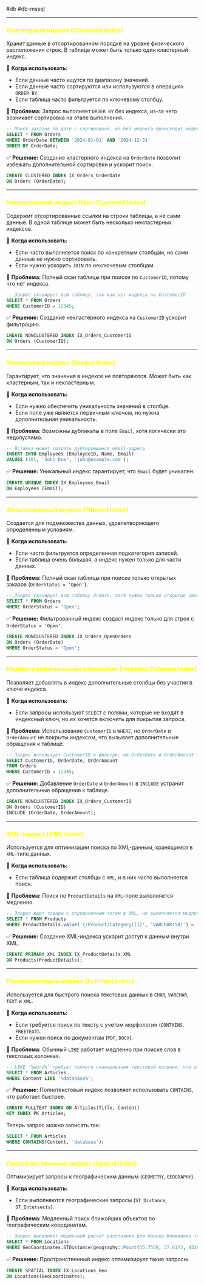 #db #db-mssql
 
---
### **<font color="#ffff00">Кластерный индекс (Clustered Index)</font>**
Хранит данные в отсортированном порядке на уровне физического расположения строк. 
В таблице может быть только один кластерный индекс.

📌 **Когда использовать:**
- Если данные часто ищутся по диапазону значений.
- Если данные часто сортируются или используются в операциях `ORDER BY`.
- Если таблица часто фильтруется по ключевому столбцу.

📌 **Проблема:** Запрос выполняет `ORDER BY` без индекса, из-за чего возникает сортировка на этапе выполнения.
```sql
-- Поиск заказов по дате с сортировкой, но без индекса происходит медленно
SELECT * FROM Orders 
WHERE OrderDate BETWEEN '2024-01-01' AND '2024-12-31' 
ORDER BY OrderDate;
```
✅ **Решение:** Создание кластерного индекса на `OrderDate` позволит избежать дополнительной сортировки и ускорит поиск.
```sql
CREATE CLUSTERED INDEX IX_Orders_OrderDate 
ON Orders (OrderDate);
```
---

### **<font color="#ffff00">Некластерный индекс (Non-Clustered Index)</font>**
Содержит отсортированные ссылки на строки таблицы, а не сами данные. 
В одной таблице может быть несколько некластерных индексов.

📌 **Когда использовать:**
- Если часто выполняется поиск по конкретным столбцам, но сами данные не нужно сортировать.
- Если нужно ускорить `JOIN` по неключевым столбцам.

📌 **Проблема:** Полный скан таблицы при поиске по `CustomerID`, потому что нет индекса.
```sql
-- Запрос сканирует всю таблицу, так как нет индекса на CustomerID
SELECT * FROM Orders 
WHERE CustomerID = 12345;
```
✅ **Решение:** Создание некластерного индекса на `CustomerID` ускорит фильтрацию.
```sql
CREATE NONCLUSTERED INDEX IX_Orders_CustomerID 
ON Orders (CustomerID);
```
---

### **<font color="#ffff00">Уникальный индекс (Unique Index)</font>**
Гарантирует, что значения в индексе не повторяются. 
Может быть как кластерным, так и некластерным.

📌 **Когда использовать:**
- Если нужно обеспечить уникальность значений в столбце.
- Если поле уже является первичным ключом, но нужна дополнительная уникальность.

📌 **Проблема:** Возможны дубликаты в поле `Email`, хотя логически это недопустимо.
```sql
-- Вставка может создать дублирующиеся email-адреса
INSERT INTO Employees (EmployeeID, Name, Email) 
VALUES (101, 'John Doe', 'john@example.com');
```
✅ **Решение:** Уникальный индекс гарантирует, что `Email` будет уникален.
```sql
CREATE UNIQUE INDEX IX_Employees_Email 
ON Employees (Email);
```
---

### **<font color="#ffff00">Фильтрованный индекс (Filtered Index)</font>**
Создается для подмножества данных, удовлетворяющего определенным условиям.

📌 **Когда использовать:**
- Если часто фильтруется определенная подкатегория записей.
- Если таблица очень большая, а индекс нужен только для части данных.

📌 **Проблема:** Полный скан таблицы при поиске только открытых заказов (`OrderStatus = 'Open'`).
```sql
-- Запрос сканирует всю таблицу Orders, хотя нужны только открытые заказы
SELECT * FROM Orders 
WHERE OrderStatus = 'Open';
```
✅ **Решение:** Фильтрованный индекс создаст индекс только для строк с `OrderStatus = 'Open'`.
```sql
CREATE NONCLUSTERED INDEX IX_Orders_OpenOrders 
ON Orders (OrderDate) 
WHERE OrderStatus = 'Open';
```
---

### **<font color="#ffff00">Индекс с включенными столбцами (Included Columns Index)</font>**
Позволяет добавлять в индекс дополнительные столбцы без участия в ключе индекса.

📌 **Когда использовать:**
- Если запросы используют `SELECT` с полями, которые не входят в индексный ключ, но их хочется включить для покрытия запроса.
 
📌 **Проблема:** Использование `CustomerID` в `WHERE`, но `OrderDate` и `OrderAmount` не покрыты индексом, что вызывает дополнительные обращения к таблице.
```sql
-- Запрос использует CustomerID в фильтре, но OrderDate и OrderAmount тянутся из таблицы, вызывая дополнительные затраты
SELECT CustomerID, OrderDate, OrderAmount 
FROM Orders 
WHERE CustomerID = 12345;
```
✅ **Решение:** Добавление `OrderDate` и `OrderAmount` в `INCLUDE` устранит дополнительные обращения к таблице.
```sql
CREATE NONCLUSTERED INDEX IX_Orders_CustomerID 
ON Orders (CustomerID) 
INCLUDE (OrderDate, OrderAmount);
```
---

### **<font color="#ffff00">XML-индекс (XML Index)</font>**
Используется для оптимизации поиска по XML-данным, хранящимся в `XML`-типе данных.

📌 **Когда использовать:**
- Если таблица содержит столбцы с `XML`, и в них часто выполняется поиск.

📌 **Проблема:** Поиск по `ProductDetails` на `XML`-поле выполняется медленно.
```sql
-- Запрос ищет товары с определенным тегом в XML, но выполняется медленно
SELECT * FROM Products 
WHERE ProductDetails.value('(/Product/Category)[1]', 'VARCHAR(50)') = 'Electronics';
```
✅ **Решение:** Создание XML-индекса ускорит доступ к данным внутри XML.
```sql
CREATE PRIMARY XML INDEX IX_ProductDetails_XML 
ON Products(ProductDetails);
```
---

### **<font color="#ffff00">Полнотекстовый индекс (Full-Text Index)</font>**
Используется для быстрого поиска текстовых данных в `CHAR`, `VARCHAR`, `TEXT` и `XML`.

📌 **Когда использовать:**
- Если требуется поиск по тексту с учетом морфологии (`CONTAINS`, `FREETEXT`).
- Если нужен поиск по документам (`PDF`, `DOCX`).
    
📌 **Проблема:** Обычный `LIKE` работает медленно при поиске слов в текстовых колонках.
```sql
-- LIKE '%word%' требует полного сканирования текстовой колонки, что замедляет поиск
SELECT * FROM Articles 
WHERE Content LIKE '%database%';
```
✅ **Решение:** Полнотекстовый индекс позволяет использовать `CONTAINS`, что работает быстрее.
```sql
CREATE FULLTEXT INDEX ON Articles(Title, Content) 
KEY INDEX PK_Articles;
```
Теперь запрос можно записать так:
```sql
SELECT * FROM Articles 
WHERE CONTAINS(Content, 'database');
```
---

### **<font color="#ffff00">Пространственный индекс (Spatial Index)</font>**
Оптимизирует запросы к географическим данным (`GEOMETRY`, `GEOGRAPHY`).

📌 **Когда использовать:**
- Если выполняются географические запросы (`ST_Distance`, `ST_Intersects`).

📌 **Проблема:** Медленный поиск ближайших объектов по географическим координатам.
```sql
-- Запрос выполняет медленный расчет расстояния для поиска ближайших точек
SELECT * FROM Locations 
WHERE GeoCoordinates.STDistance(geography::Point(55.7558, 37.6173, 4326)) < 5000;
```
✅ **Решение:** Пространственный индекс оптимизирует такие запросы.
```sql
CREATE SPATIAL INDEX IX_Locations_Geo 
ON Locations(GeoCoordinates);
```

